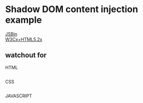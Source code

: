 # Shadow DOM content injection example

[JSBin](https://jsbin.com/jepucoz/edit?html,js,output)  
[W3Cx+HTML5.2x](https://courses.edx.org/courses/course-v1:W3Cx+HTML5.2x+3T2018/courseware/7a5ad94a16a24e8d9870c68468d1445f/a15f811948fa423185c346089a36bb85/)  

## watchout for

HTML

```html

```

CSS

```CSS

```

JAVASCRIPT

```JavaScript

```